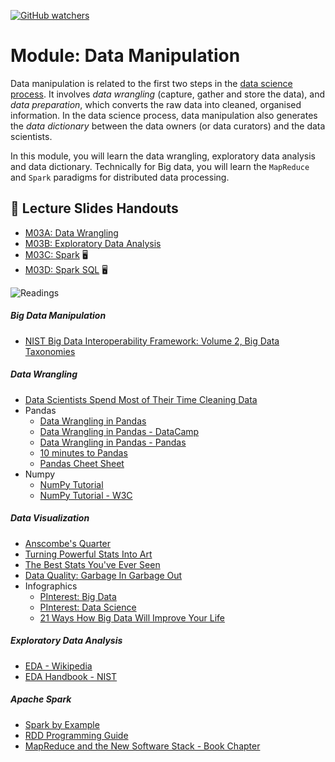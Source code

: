 [![GitHub watchers](https://img.shields.io/badge/tulip--lab-Modern--Data--Science-brightgreen)](../README.md)


# Module: Data Manipulation


Data manipulation is related to the first two steps in the [data science process](../M03-BigData/M03A-DataScience.md#data-science-process). It involves *data wrangling* (capture, gather and store the data), and *data preparation*, which converts the raw data into cleaned, organised information. In the data science process, data manipulation also generates the *data dictionary* between the data owners (or data curators) and the data scientists.

In this module, you will learn the data wrangling, exploratory data analysis and data dictionary. Technically for Big data, you will learn the `MapReduce` and `Spark` paradigms for distributed data processing.

## :notebook_with_decorative_cover: Lecture Slides Handouts

- [M03A: Data Wrangling](https://github.com/tulip-lab/handouts/blob/main/mds/SIT742M03A.pdf)  
- [M03B: Exploratory Data Analysis](https://github.com/tulip-lab/handouts/blob/main/mds/SIT742M03B.pdf)  
- [M03C: Spark](https://github.com/tulip-lab/handouts/blob/main/mds/SIT742M03C.pdf)   :desktop_computer:
- [M03D: Spark SQL](https://github.com/tulip-lab/handouts/blob/main/mds/SIT742M03D.pdf)   :desktop_computer:


![Readings](https://img.shields.io/badge/MDS-Readings-red)


##### Big Data Manipulation

- [NIST Big Data Interoperability Framework: Volume 2, Big Data Taxonomies](https://doi.org/10.6028/NIST.SP.1500-2r2)


##### Data Wrangling

- [Data Scientists Spend Most of Their Time Cleaning Data](https://whatsthebigdata.com/2016/05/01/data-scientists-spend-most-of-their-time-cleaning-data/)
- Pandas
  - [Data Wrangling in Pandas](https://towardsdatascience.com/data-wrangling-in-pandas-a-downloadable-cheatsheet-84326d255a7b)
  - [Data Wrangling in Pandas - DataCamp](https://www.datacamp.com/community/blog/pandas-cheat-sheet-python)
  - [Data Wrangling in Pandas - Pandas](https://pandas.pydata.org/Pandas_Cheat_Sheet.pdf)
  - [10 minutes to Pandas](https://pandas.pydata.org/pandas-docs/stable/user_guide/10min.html)
  - [Pandas Cheet Sheet](https://www.datacamp.com/community/blog/pandas-cheat-sheet-python)
- Numpy
  - [NumPy Tutorial](https://www.tutorialspoint.com/numpy/index.htm)
  - [NumPy Tutorial - W3C](https://www.w3schools.com/python/numpy/default.asp)



##### Data Visualization

- [Anscombe's Quarter](https://en.wikipedia.org/wiki/Anscombe%27s_quartet) 
- [Turning Powerful Stats Into Art](https://www.ted.com/talks/chris_jordan_turning_powerful_stats_into_art?language=en&amp;t-50788)
- [The Best Stats You've Ever Seen](https://www.ted.com/talks/hans_rosling_the_best_stats_you_ve_ever_seen)
- [Data Quality: Garbage In Garbage Out](https://towardsdatascience.com/data-quality-garbage-in-garbage-out-df727030c5eb)
- Infographics
  - [PInterest: Big Data](https://www.pinterest.com.au/search/pins/?q=big%20data)
  - [PInterest: Data Science](https://www.pinterest.com.au/search/pins/?q=data%20science)
  - [21 Ways How Big Data Will Improve Your Life](https://datafloq.com/read/21-ways-will-big-data-improve-life/)


##### Exploratory Data Analysis

- [EDA - Wikipedia](https://en.wikipedia.org/wiki/Exploratory_data_analysis)
- [EDA Handbook - NIST](https://www.itl.nist.gov/div898/handbook/eda/eda.htm)


##### Apache Spark

- [Spark by Example](https://sparkbyexamples.com/apache-spark-rdd/spark-rdd-transformations/)
- [RDD Programming Guide](https://spark.apache.org/docs/latest/rdd-programming-guide.html)
- [MapReduce and the New Software Stack - Book Chapter](http://infolab.stanford.edu/~ullman/mmds/ch2n.pdf)








